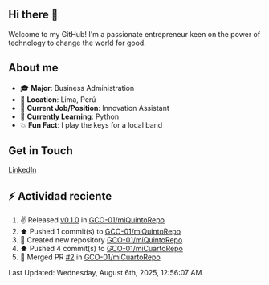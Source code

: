 ## Hi there 👋
Welcome to my GitHub! I'm a passionate entrepreneur keen on the power of technology to change the world for good.

## About me
- 🎓 **Major**: Business Administration
- 📍 **Location**: Lima, Perú
- 💼 **Current Job/Position**: Innovation Assistant
- 🌱 **Currently Learning**: Python
- 💥 **Fun Fact**: I play the keys for a local band

## Get in Touch
[LinkedIn](https://www.linkedin.com/in/gabriel-carpio-ochoa-717205220/)

## :zap: Actividad reciente
<!--RECENT_ACTIVITY:start-->
1. ✌️ Released [v0.1.0](https://github.com/GCO-01/miQuintoRepo/releases/tag/v0.1.0) in [GCO-01/miQuintoRepo](https://github.com/GCO-01/miQuintoRepo)<br>
2. ⬆️ Pushed 1 commit(s) to [GCO-01/miQuintoRepo](https://github.com/GCO-01/miQuintoRepo)<br>
3. 📔 Created new repository [GCO-01/miQuintoRepo](https://github.com/GCO-01/miQuintoRepo)<br>
4. ⬆️ Pushed 4 commit(s) to [GCO-01/miCuartoRepo](https://github.com/GCO-01/miCuartoRepo)<br>
5. 🎉 Merged PR [#2](https://github.com/GCO-01/miCuartoRepo/pull/2) in [GCO-01/miCuartoRepo](https://github.com/GCO-01/miCuartoRepo)<br>
<!--RECENT_ACTIVITY:end-->
<!--RECENT_ACTIVITY:last_update-->
Last Updated: Wednesday, August 6th, 2025, 12:56:07 AM
<!--RECENT_ACTIVITY:last_update_end-->
